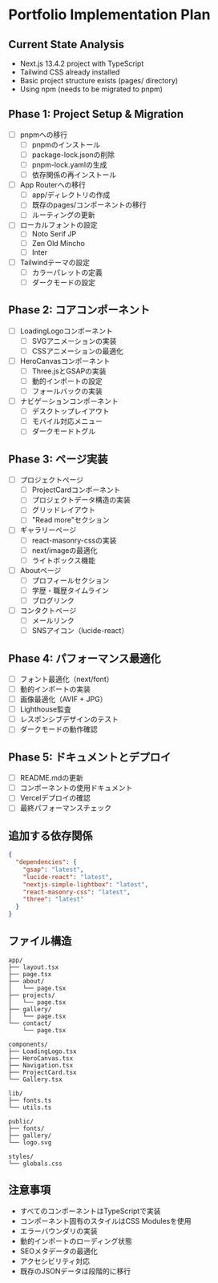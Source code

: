 # Portfolio Implementation Plan

## Current State Analysis
- Next.js 13.4.2 project with TypeScript
- Tailwind CSS already installed
- Basic project structure exists (pages/ directory)
- Using npm (needs to be migrated to pnpm)

## Phase 1: Project Setup & Migration
- [ ] pnpmへの移行
  - [ ] pnpmのインストール
  - [ ] package-lock.jsonの削除
  - [ ] pnpm-lock.yamlの生成
  - [ ] 依存関係の再インストール
- [ ] App Routerへの移行
  - [ ] app/ディレクトリの作成
  - [ ] 既存のpages/コンポーネントの移行
  - [ ] ルーティングの更新
- [ ] ローカルフォントの設定
  - [ ] Noto Serif JP
  - [ ] Zen Old Mincho
  - [ ] Inter
- [ ] Tailwindテーマの設定
  - [ ] カラーパレットの定義
  - [ ] ダークモードの設定

## Phase 2: コアコンポーネント
- [ ] LoadingLogoコンポーネント
  - [ ] SVGアニメーションの実装
  - [ ] CSSアニメーションの最適化
- [ ] HeroCanvasコンポーネント
  - [ ] Three.jsとGSAPの実装
  - [ ] 動的インポートの設定
  - [ ] フォールバックの実装
- [ ] ナビゲーションコンポーネント
  - [ ] デスクトップレイアウト
  - [ ] モバイル対応メニュー
  - [ ] ダークモードトグル

## Phase 3: ページ実装
- [ ] プロジェクトページ
  - [ ] ProjectCardコンポーネント
  - [ ] プロジェクトデータ構造の実装
  - [ ] グリッドレイアウト
  - [ ] "Read more"セクション
- [ ] ギャラリーページ
  - [ ] react-masonry-cssの実装
  - [ ] next/imageの最適化
  - [ ] ライトボックス機能
- [ ] Aboutページ
  - [ ] プロフィールセクション
  - [ ] 学歴・職歴タイムライン
  - [ ] ブログリンク
- [ ] コンタクトページ
  - [ ] メールリンク
  - [ ] SNSアイコン（lucide-react）

## Phase 4: パフォーマンス最適化
- [ ] フォント最適化（next/font）
- [ ] 動的インポートの実装
- [ ] 画像最適化（AVIF + JPG）
- [ ] Lighthouse監査
- [ ] レスポンシブデザインのテスト
- [ ] ダークモードの動作確認

## Phase 5: ドキュメントとデプロイ
- [ ] README.mdの更新
- [ ] コンポーネントの使用ドキュメント
- [ ] Vercelデプロイの確認
- [ ] 最終パフォーマンスチェック

## 追加する依存関係
```json
{
  "dependencies": {
    "gsap": "latest",
    "lucide-react": "latest",
    "nextjs-simple-lightbox": "latest",
    "react-masonry-css": "latest",
    "three": "latest"
  }
}
```

## ファイル構造
```
app/
├── layout.tsx
├── page.tsx
├── about/
│   └── page.tsx
├── projects/
│   └── page.tsx
├── gallery/
│   └── page.tsx
└── contact/
    └── page.tsx

components/
├── LoadingLogo.tsx
├── HeroCanvas.tsx
├── Navigation.tsx
├── ProjectCard.tsx
└── Gallery.tsx

lib/
├── fonts.ts
└── utils.ts

public/
├── fonts/
├── gallery/
└── logo.svg

styles/
└── globals.css
```

## 注意事項
- すべてのコンポーネントはTypeScriptで実装
- コンポーネント固有のスタイルはCSS Modulesを使用
- エラーバウンダリの実装
- 動的インポートのローディング状態
- SEOメタデータの最適化
- アクセシビリティ対応
- 既存のJSONデータは段階的に移行 